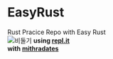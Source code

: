 # EasyRust
Rust Pracice Repo with Easy Rust<br/>
![비둘기](https://user-images.githubusercontent.com/31269150/156947707-779969dc-5dc3-4e19-998d-cc06dba436fa.gif)
**using [repl.it](https://replit.com)**<br/>
**with [mithradates](https://www.youtube.com/watch?v=W9DO6m8JSSs&list=PLfllocyHVgsSJf1zO6k6o3SX2mbZjAqYE)**
